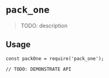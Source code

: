 # `pack_one`

> TODO: description

## Usage

```
const packOne = require('pack_one');

// TODO: DEMONSTRATE API
```
